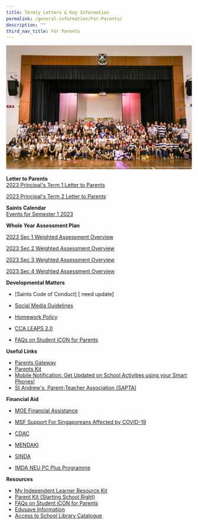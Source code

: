 ```yaml
---
title: Termly Letters & Key Information
permalink: /general-information/For-Parents/
description: ""
third_nav_title: For Parents
---
```

![](/images/For%20Parents_updated.jpeg)

**Letter to Parents**  
[2023 Principal's Term 1 Letter to Parents](/files/2023%20Ps%20Term%201%20Letter%20to%20Parents.pdf)

[2023 Principal's Term 2 Letter to Parents](/files/Parent/Termly%20Letters/2023%20Term%202%20Letter%20to%20Parents.pdf)

**Saints Calendar**  
[Events for Semester 1 2023](/files/Calendar/Saints%20Calendar%20Sem%201%202023.pdf)

**Whole Year Assessment Plan**

[2023 Sec 1 Weighted Assessment Overview](/files/Parent/Assessment%20Matters/Sec%201%20Weighted%20Assesment%20Overview%20(Final).pdf)

[2023 Sec 2 Weighted Assessment Overview](/files/Parent/Assessment%20Matters/Sec%202%20Weighted%20Assesment%20Overview%20_SEC%202.pdf)

[2023 Sec 3 Weighted Assessment Overview](/files/Parent/Assessment%20Matters/Sec%203%20Weighted%20Assesment%20Overview%20(Final).pdf)

[2023 Sec 4 Weighted Assessment Overview](/files/Parent/Assessment%20Matters/Sec%204%20Weighted%20Assesment%20Overview.pdf)

  
**Developmental Matters**  

*   [Saints Code of Conduct] [ need update] 
 
*   [Social Media Guidelines](/files/Social%20Media%20Guidelines%20for%20SASS%20(final).pdf)
*   [Homework Policy](/files/Homework%20Policy%20revised%2031%20Mar%202021%20for%20School%20Website.pdf)

*   [CCA LEAPS 2.0](/files/leaps-2.pdf)

*   [FAQs on Student iCON for Parents](/files/FAQs%20on%20Student%20iCON%20for%20Parents_vetted%20updated%2020%20May.pdf)

  
**Useful Links**

*   [Parents Gateway](https://pg.moe.edu.sg/)
*   [Parents Kit](https://www.moe.gov.sg/parentkit)
*   [Mobile Notification: Get Updated on School Activities using your Smart Phones!](/files/Get%20Mobile%20Notification%20from%20SASS%20for%20your%20iPhone%20or%20Android.pdf)
   *   [St Andrew's  Parent-Teacher Association (SAPTA)](https://www.saintandrewsjunior.moe.edu.sg/general-information/sapta)
 

**Financial Aid**  

*   [MOE Financial Assistance](https://www.moe.gov.sg/financial-matters/financial-assistance)  
    
*   [MSF Support For Singaporeans Affected by COVID-19](https://supportgowhere.life.gov.sg/)  
    
*   [CDAC](https://www.cdac.org.sg/get-assistance/)  
    
*   [MENDAKI](https://www.mendaki.org.sg/assistance-landing/)
*   [SINDA](https://www.sinda.org.sg/services/assistance/)
*   [IMDA NEU PC Plus Programme](https://www.imda.gov.sg/neupc)

  

**Resources**

*   [My Independent Learner Resource Kit](/files/Resource%20Kit%20-%20Parent%20Kit%20-%20My%20Independent%20Learner.pdf)
*   [Parent Kit (Starting School Right)](/files/Parent%20Kit_%20Starting%20School%20Right%20Jan%202021.pdf)
*   [FAQs on Student iCON for Parents](/files/FAQs%20on%20Student%20iCON%20for%20Parents_vetted%20updated%2020%20May.pdf)
*   [Edusave Information](/files/Edusave%20Information%20for%20parents.pdf)
*   [Access to School Library Catalogue](https://schoolibrary.moe.edu.sg/standrewssec/cgi-bin/spydus.exe/MSGTRN/WPAC/HOME)